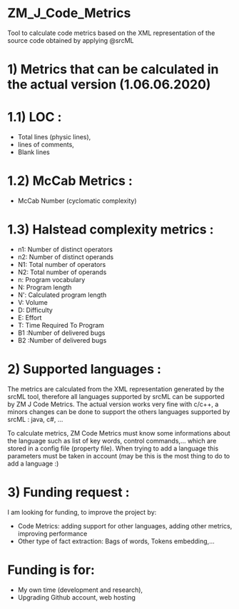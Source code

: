 # ZM_J_Code_Metrics
Tool to calculate code metrics based on the XML representation of the source code obtained by applying @srcML

# 1) Metrics that can be calculated in the actual version (1.06.06.2020)


  # 1.1) LOC :
  - Total lines (physic lines),
  - lines of comments,
  - Blank lines
  
  # 1.2) McCab Metrics :
  - McCab Number (cyclomatic complexity)
  
  # 1.3) Halstead complexity metrics :
  - n1: Number of distinct operators
  - n2: Number of distinct operands  
  - N1: Total number of operators    
  - N2: Total number of operands     
  - n: Program vocabulary          
  - N: Program length               
  - N': Calculated program length   
  - V: Volume                      
  - D: Difficulty                   
  - E: Effort                      
  - T: Time Required To Program     
  - B1 :Number of delivered bugs    
  - B2 :Number of delivered bugs     
 
 
# 2) Supported languages :
 
 The metrics are calculated from the XML representation generated by the srcML tool, therefore all languages supported
 by srcML can be supported by ZM J Code Metrics. The actual version works very fine with c/c++, a minors changes can be 
 done to support the others languages supported by srcML : java, c#, ...
 
 To calculate metrics, ZM Code Metrics must know some informations about the language such as list of key words, control 
 commands,... which are stored in a config file (property file). When trying to add a language this parameters must be taken
 in account (may be this is the most thing to do to add a language :)
 
# 3) Funding request :
I am looking for funding, to improve the project by:
- Code Metrics: adding support for other languages, adding other metrics, improving performance
- Other type of fact extraction: Bags of words, Tokens embedding,...
# Funding is for:
- My own time (development and research),
- Upgrading Github account, web hosting
 
 
